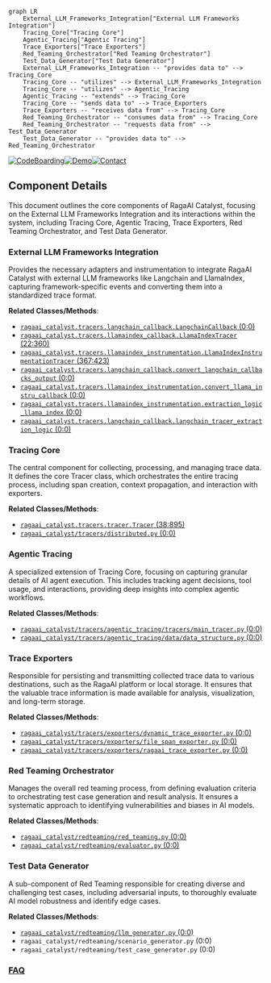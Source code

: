 ```mermaid
graph LR
    External_LLM_Frameworks_Integration["External LLM Frameworks Integration"]
    Tracing_Core["Tracing Core"]
    Agentic_Tracing["Agentic Tracing"]
    Trace_Exporters["Trace Exporters"]
    Red_Teaming_Orchestrator["Red Teaming Orchestrator"]
    Test_Data_Generator["Test Data Generator"]
    External_LLM_Frameworks_Integration -- "provides data to" --> Tracing_Core
    Tracing_Core -- "utilizes" --> External_LLM_Frameworks_Integration
    Tracing_Core -- "utilizes" --> Agentic_Tracing
    Agentic_Tracing -- "extends" --> Tracing_Core
    Tracing_Core -- "sends data to" --> Trace_Exporters
    Trace_Exporters -- "receives data from" --> Tracing_Core
    Red_Teaming_Orchestrator -- "consumes data from" --> Tracing_Core
    Red_Teaming_Orchestrator -- "requests data from" --> Test_Data_Generator
    Test_Data_Generator -- "provides data to" --> Red_Teaming_Orchestrator
```
[![CodeBoarding](https://img.shields.io/badge/Generated%20by-CodeBoarding-9cf?style=flat-square)](https://github.com/CodeBoarding/GeneratedOnBoardings)[![Demo](https://img.shields.io/badge/Try%20our-Demo-blue?style=flat-square)](https://www.codeboarding.org/demo)[![Contact](https://img.shields.io/badge/Contact%20us%20-%20contact@codeboarding.org-lightgrey?style=flat-square)](mailto:contact@codeboarding.org)

## Component Details

This document outlines the core components of RagaAI Catalyst, focusing on the External LLM Frameworks Integration and its interactions within the system, including Tracing Core, Agentic Tracing, Trace Exporters, Red Teaming Orchestrator, and Test Data Generator.

### External LLM Frameworks Integration
Provides the necessary adapters and instrumentation to integrate RagaAI Catalyst with external LLM frameworks like Langchain and LlamaIndex, capturing framework-specific events and converting them into a standardized trace format.


**Related Classes/Methods**:

- <a href="https://github.com/raga-ai-hub/RagaAI-Catalyst/blob/master/ragaai_catalyst/tracers/langchain_callback.py#L0-L0" target="_blank" rel="noopener noreferrer">`ragaai_catalyst.tracers.langchain_callback.LangchainCallback` (0:0)</a>
- <a href="https://github.com/raga-ai-hub/RagaAI-Catalyst/blob/master/ragaai_catalyst/tracers/llamaindex_callback.py#L22-L360" target="_blank" rel="noopener noreferrer">`ragaai_catalyst.tracers.llamaindex_callback.LlamaIndexTracer` (22:360)</a>
- <a href="https://github.com/raga-ai-hub/RagaAI-Catalyst/blob/master/ragaai_catalyst/tracers/llamaindex_instrumentation.py#L367-L423" target="_blank" rel="noopener noreferrer">`ragaai_catalyst.tracers.llamaindex_instrumentation.LlamaIndexInstrumentationTracer` (367:423)</a>
- <a href="https://github.com/raga-ai-hub/RagaAI-Catalyst/blob/master/ragaai_catalyst/tracers/langchain_callback.py#L0-L0" target="_blank" rel="noopener noreferrer">`ragaai_catalyst.tracers.langchain_callback.convert_langchain_callbacks_output` (0:0)</a>
- <a href="https://github.com/raga-ai-hub/RagaAI-Catalyst/blob/master/ragaai_catalyst/tracers/llamaindex_instrumentation.py#L0-L0" target="_blank" rel="noopener noreferrer">`ragaai_catalyst.tracers.llamaindex_instrumentation.convert_llama_instru_callback` (0:0)</a>
- <a href="https://github.com/raga-ai-hub/RagaAI-Catalyst/blob/master/ragaai_catalyst/tracers/llamaindex_instrumentation.py#L0-L0" target="_blank" rel="noopener noreferrer">`ragaai_catalyst.tracers.llamaindex_instrumentation.extraction_logic_llama_index` (0:0)</a>
- <a href="https://github.com/raga-ai-hub/RagaAI-Catalyst/blob/master/ragaai_catalyst/tracers/langchain_callback.py#L0-L0" target="_blank" rel="noopener noreferrer">`ragaai_catalyst.tracers.langchain_callback.langchain_tracer_extraction_logic` (0:0)</a>


### Tracing Core
The central component for collecting, processing, and managing trace data. It defines the core Tracer class, which orchestrates the entire tracing process, including span creation, context propagation, and interaction with exporters.


**Related Classes/Methods**:

- <a href="https://github.com/raga-ai-hub/RagaAI-Catalyst/blob/master/ragaai_catalyst/tracers/tracer.py#L38-L895" target="_blank" rel="noopener noreferrer">`ragaai_catalyst.tracers.tracer.Tracer` (38:895)</a>
- <a href="https://github.com/raga-ai-hub/RagaAI-Catalyst/blob/master/ragaai_catalyst/tracers/distributed.py#L0-L0" target="_blank" rel="noopener noreferrer">`ragaai_catalyst/tracers/distributed.py` (0:0)</a>


### Agentic Tracing
A specialized extension of Tracing Core, focusing on capturing granular details of AI agent execution. This includes tracking agent decisions, tool usage, and interactions, providing deep insights into complex agentic workflows.


**Related Classes/Methods**:

- <a href="https://github.com/raga-ai-hub/RagaAI-Catalyst/blob/master/ragaai_catalyst/tracers/agentic_tracing/tracers/main_tracer.py#L0-L0" target="_blank" rel="noopener noreferrer">`ragaai_catalyst/tracers/agentic_tracing/tracers/main_tracer.py` (0:0)</a>
- <a href="https://github.com/raga-ai-hub/RagaAI-Catalyst/blob/master/ragaai_catalyst/tracers/agentic_tracing/data/data_structure.py#L0-L0" target="_blank" rel="noopener noreferrer">`ragaai_catalyst/tracers/agentic_tracing/data/data_structure.py` (0:0)</a>


### Trace Exporters
Responsible for persisting and transmitting collected trace data to various destinations, such as the RagaAI platform or local storage. It ensures that the valuable trace information is made available for analysis, visualization, and long-term storage.


**Related Classes/Methods**:

- <a href="https://github.com/raga-ai-hub/RagaAI-Catalyst/blob/master/ragaai_catalyst/tracers/exporters/dynamic_trace_exporter.py#L0-L0" target="_blank" rel="noopener noreferrer">`ragaai_catalyst/tracers/exporters/dynamic_trace_exporter.py` (0:0)</a>
- <a href="https://github.com/raga-ai-hub/RagaAI-Catalyst/blob/master/ragaai_catalyst/tracers/exporters/file_span_exporter.py#L0-L0" target="_blank" rel="noopener noreferrer">`ragaai_catalyst/tracers/exporters/file_span_exporter.py` (0:0)</a>
- <a href="https://github.com/raga-ai-hub/RagaAI-Catalyst/blob/master/ragaai_catalyst/tracers/exporters/ragaai_trace_exporter.py#L0-L0" target="_blank" rel="noopener noreferrer">`ragaai_catalyst/tracers/exporters/ragaai_trace_exporter.py` (0:0)</a>


### Red Teaming Orchestrator
Manages the overall red teaming process, from defining evaluation criteria to orchestrating test case generation and result analysis. It ensures a systematic approach to identifying vulnerabilities and biases in AI models.


**Related Classes/Methods**:

- <a href="https://github.com/raga-ai-hub/RagaAI-Catalyst/blob/master/ragaai_catalyst/redteaming/red_teaming.py#L0-L0" target="_blank" rel="noopener noreferrer">`ragaai_catalyst/redteaming/red_teaming.py` (0:0)</a>
- <a href="https://github.com/raga-ai-hub/RagaAI-Catalyst/blob/master/ragaai_catalyst/redteaming/evaluator.py#L0-L0" target="_blank" rel="noopener noreferrer">`ragaai_catalyst/redteaming/evaluator.py` (0:0)</a>


### Test Data Generator
A sub-component of Red Teaming responsible for creating diverse and challenging test cases, including adversarial inputs, to thoroughly evaluate AI model robustness and identify edge cases.


**Related Classes/Methods**:

- <a href="https://github.com/raga-ai-hub/RagaAI-Catalyst/blob/master/ragaai_catalyst/redteaming/llm_generator.py#L0-L0" target="_blank" rel="noopener noreferrer">`ragaai_catalyst/redteaming/llm_generator.py` (0:0)</a>
- `ragaai_catalyst/redteaming/scenario_generator.py` (0:0)
- `ragaai_catalyst/redteaming/test_case_generator.py` (0:0)




### [FAQ](https://github.com/CodeBoarding/GeneratedOnBoardings/tree/main?tab=readme-ov-file#faq)